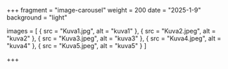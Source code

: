 +++
fragment = "image-carousel"
weight = 200
date = "2025-1-9"
background = "light"

images = [
  { src = "Kuva1.jpg", alt = "kuva1" },
  { src = "Kuva2.jpeg", alt = "kuva2" },
  { src = "Kuva3.jpeg", alt = "kuva3" },
  { src = "Kuva4.jpeg", alt = "kuva4" },
  { src = "Kuva5.jpeg", alt = "kuva5" }
]

+++